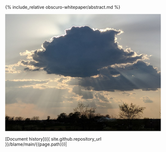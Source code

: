 {% include_relative obscuro-whitepaper/abstract.md %}

![image](assets/images/1024px-Sunrise_Obscured_by_Clouds.jpg)

[Document history]({{ site.github.repository_url }}/blame/main/{{page.path}})|

